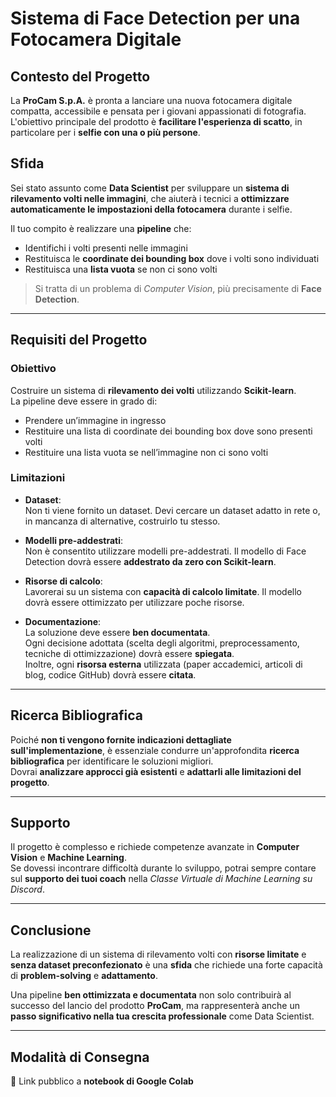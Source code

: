 # Sistema di Face Detection per una Fotocamera Digitale

## Contesto del Progetto

La **ProCam S.p.A.** è pronta a lanciare una nuova fotocamera digitale compatta, accessibile e pensata per i giovani appassionati di fotografia.  
L'obiettivo principale del prodotto è **facilitare l'esperienza di scatto**, in particolare per i **selfie con una o più persone**.

## Sfida

Sei stato assunto come **Data Scientist** per sviluppare un **sistema di rilevamento volti nelle immagini**, che aiuterà i tecnici a **ottimizzare automaticamente le impostazioni della fotocamera** durante i selfie.

Il tuo compito è realizzare una **pipeline** che:

- Identifichi i volti presenti nelle immagini
- Restituisca le **coordinate dei bounding box** dove i volti sono individuati
- Restituisca una **lista vuota** se non ci sono volti

> Si tratta di un problema di *Computer Vision*, più precisamente di **Face Detection**.

---

## Requisiti del Progetto

### Obiettivo

Costruire un sistema di **rilevamento dei volti** utilizzando **Scikit-learn**.  
La pipeline deve essere in grado di:

- Prendere un’immagine in ingresso  
- Restituire una lista di coordinate dei bounding box dove sono presenti volti  
- Restituire una lista vuota se nell’immagine non ci sono volti

### Limitazioni

- **Dataset**:  
  Non ti viene fornito un dataset. Devi cercare un dataset adatto in rete o, in mancanza di alternative, costruirlo tu stesso.
  
- **Modelli pre-addestrati**:  
  Non è consentito utilizzare modelli pre-addestrati. Il modello di Face Detection dovrà essere **addestrato da zero con Scikit-learn**.
  
- **Risorse di calcolo**:  
  Lavorerai su un sistema con **capacità di calcolo limitate**. Il modello dovrà essere ottimizzato per utilizzare poche risorse.
  
- **Documentazione**:  
  La soluzione deve essere **ben documentata**.  
  Ogni decisione adottata (scelta degli algoritmi, preprocessamento, tecniche di ottimizzazione) dovrà essere **spiegata**.  
  Inoltre, ogni **risorsa esterna** utilizzata (paper accademici, articoli di blog, codice GitHub) dovrà essere **citata**.

---

## Ricerca Bibliografica

Poiché **non ti vengono fornite indicazioni dettagliate sull'implementazione**, è essenziale condurre un'approfondita **ricerca bibliografica** per identificare le soluzioni migliori.  
Dovrai **analizzare approcci già esistenti** e **adattarli alle limitazioni del progetto**.

---

## Supporto

Il progetto è complesso e richiede competenze avanzate in **Computer Vision** e **Machine Learning**.  
Se dovessi incontrare difficoltà durante lo sviluppo, potrai sempre contare sul **supporto dei tuoi coach** nella *Classe Virtuale di Machine Learning su Discord*.

---

## Conclusione

La realizzazione di un sistema di rilevamento volti con **risorse limitate** e **senza dataset preconfezionato** è una **sfida** che richiede una forte capacità di **problem-solving** e **adattamento**.  

Una pipeline **ben ottimizzata e documentata** non solo contribuirà al successo del lancio del prodotto **ProCam**, ma rappresenterà anche un **passo significativo nella tua crescita professionale** come Data Scientist.

---

## Modalità di Consegna

🔗 Link pubblico a **notebook di Google Colab**
